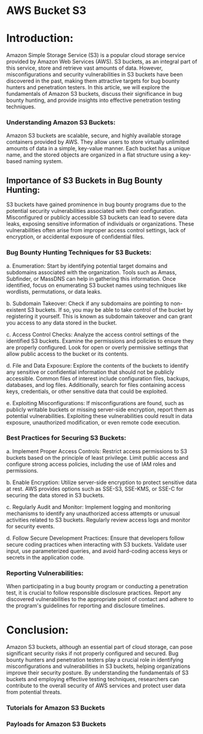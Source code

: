 # AWS Bucket S3

# Introduction:
Amazon Simple Storage Service (S3) is a popular cloud storage service provided by Amazon Web Services (AWS). S3 buckets, as an integral part of this service, store and retrieve vast amounts of data. However, misconfigurations and security vulnerabilities in S3 buckets have been discovered in the past, making them attractive targets for bug bounty hunters and penetration testers. In this article, we will explore the fundamentals of Amazon S3 buckets, discuss their significance in bug bounty hunting, and provide insights into effective penetration testing techniques.

### Understanding Amazon S3 Buckets:
Amazon S3 buckets are scalable, secure, and highly available storage containers provided by AWS. They allow users to store virtually unlimited amounts of data in a simple, key-value manner. Each bucket has a unique name, and the stored objects are organized in a flat structure using a key-based naming system.

## Importance of S3 Buckets in Bug Bounty Hunting:
S3 buckets have gained prominence in bug bounty programs due to the potential security vulnerabilities associated with their configuration. Misconfigured or publicly accessible S3 buckets can lead to severe data leaks, exposing sensitive information of individuals or organizations. These vulnerabilities often arise from improper access control settings, lack of encryption, or accidental exposure of confidential files.

### Bug Bounty Hunting Techniques for S3 Buckets:
a. Enumeration: Start by identifying potential target domains and subdomains associated with the organization. Tools such as Amass, Subfinder, or MassDNS can help in gathering this information. Once identified, focus on enumerating S3 bucket names using techniques like wordlists, permutations, or data leaks.

b. Subdomain Takeover: Check if any subdomains are pointing to non-existent S3 buckets. If so, you may be able to take control of the bucket by registering it yourself. This is known as subdomain takeover and can grant you access to any data stored in the bucket.

c. Access Control Checks: Analyze the access control settings of the identified S3 buckets. Examine the permissions and policies to ensure they are properly configured. Look for open or overly permissive settings that allow public access to the bucket or its contents.

d. File and Data Exposure: Explore the contents of the buckets to identify any sensitive or confidential information that should not be publicly accessible. Common files of interest include configuration files, backups, databases, and log files. Additionally, search for files containing access keys, credentials, or other sensitive data that could be exploited.

e. Exploiting Misconfigurations: If misconfigurations are found, such as publicly writable buckets or missing server-side encryption, report them as potential vulnerabilities. Exploiting these vulnerabilities could result in data exposure, unauthorized modification, or even remote code execution.

### Best Practices for Securing S3 Buckets:
a. Implement Proper Access Controls: Restrict access permissions to S3 buckets based on the principle of least privilege. Limit public access and configure strong access policies, including the use of IAM roles and permissions.

b. Enable Encryption: Utilize server-side encryption to protect sensitive data at rest. AWS provides options such as SSE-S3, SSE-KMS, or SSE-C for securing the data stored in S3 buckets.

c. Regularly Audit and Monitor: Implement logging and monitoring mechanisms to identify any unauthorized access attempts or unusual activities related to S3 buckets. Regularly review access logs and monitor for security events.

d. Follow Secure Development Practices: Ensure that developers follow secure coding practices when interacting with S3 buckets. Validate user input, use parameterized queries, and avoid hard-coding access keys or secrets in the application code.

### Reporting Vulnerabilities:
When participating in a bug bounty program or conducting a penetration test, it is crucial to follow responsible disclosure practices. Report any discovered vulnerabilities to the appropriate point of contact and adhere to the program's guidelines for reporting and disclosure timelines.

# Conclusion:
Amazon S3 buckets, although an essential part of cloud storage, can pose significant security risks if not properly configured and secured. Bug bounty hunters and penetration testers play a crucial role in identifying misconfigurations and vulnerabilities in S3 buckets, helping organizations improve their security posture. By understanding the fundamentals of S3 buckets and employing effective testing techniques, researchers can contribute to the overall security of AWS services and protect user data from potential threats.

### Tutorials for Amazon S3 Buckets

### Payloads for Amazon S3 Buckets